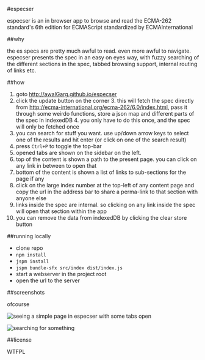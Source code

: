 #especser

especser is an in browser app to browse and read the ECMA-262 standard's 6th edition for ECMAScript standardized by ECMAInternational

##why

the es specs are pretty much awful to read. even more awful to navigate. especser presents the spec in an easy on eyes way, with fuzzy searching of the different sections in the spec, tabbed browsing support, internal routing of links etc.

##how

1. goto http://awalGarg.github.io/especser
2. click the update button on the corner
	3. this will fetch the spec directly from http://ecma-international.org/ecma-262/6.0/index.html, pass it through some weirdo functions, store a json map and different parts of the spec in indexedDB
	4. you only have to do this once, and the spec will only be fetched once
5. you can search for stuff you want. use up/down arrow keys to select one of the results and hit enter (or click on one of the search result)
6. press `Ctrl+P` to toggle the top-bar
7. opened tabs are shown on the sidebar on the left.
8. top of the content is shown a path to the present page. you can click on any link in between to open that
9. bottom of the content is shown a list of links to sub-sections for the page if any
10. click on the large index number at the top-left of any content page and copy the url in the address bar to share a perma-link to that section with anyone else
11. links inside the spec are internal. so clicking on any link inside the spec will open that section within the app
12. you can remove the data from indexedDB by clicking the clear store button

##running locally

- clone repo
- `npm install`
- `jspm install`
- `jspm bundle-sfx src/index dist/index.js`
- start a webserver in the project root
- open the url to the server

##screenshots

ofcourse

![seeing a simple page in especser with some tabs open](http://i.imgur.com/lkIcVon.png)

![searching for something](http://i.imgur.com/xz0eNK2.png)

##license

WTFPL